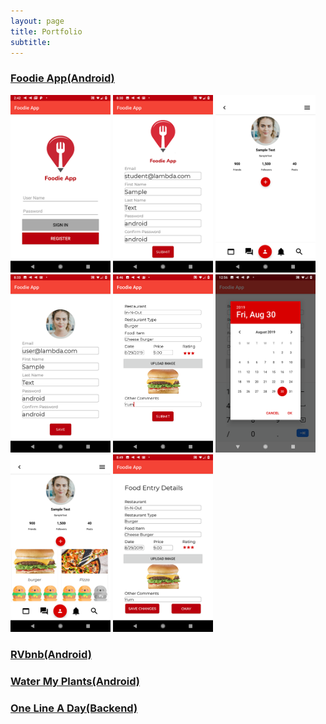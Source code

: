 ```yaml
---
layout: page
title: Portfolio
subtitle: 
---
```


### [Foodie App(Android)](https://github.com/build-week-foodie-fun/Android)

<img src="/img/foodie/applauncher.png" alt="Login" width="160px"> <img src="/img/foodie/updatedregistration.png" alt="Registration" width="160px"> <img src="/img/foodie/home.png" alt="Homepage" width="160px"> <img src="/img/foodie/updatedprofile.png" alt="Profile" width="160px"> <img src="/img/foodie/updatednewfoodentry.png" alt="Create new food entry" width="160px"> <img src="/img/foodie/calendar.png" alt="Calendar" width="160px"> <img src="/img/foodie/updatedhome.png" alt="Homepage" width="160px"> <img src="/img/foodie/details.png" alt="Details" width="160px">

### [RVbnb(Android)](https://github.com/RVbnb/rvbnb_android)

### [Water My Plants(Android)](https://github.com/Water-MyPlants/ANDROID)

### [One Line A Day(Backend)](https://github.com/One-Line-A-Day-11-19/Back-end)
